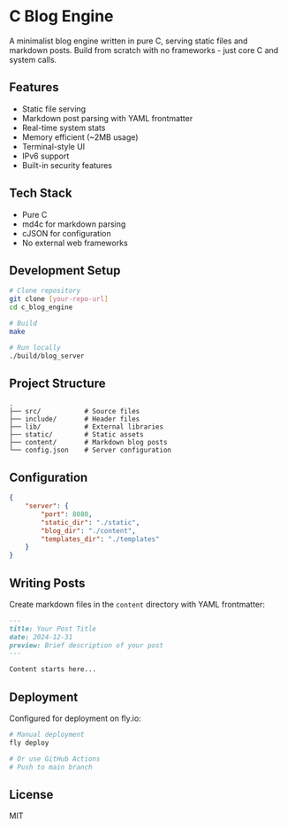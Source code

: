 # C Blog Engine

A minimalist blog engine written in pure C, serving static files and markdown posts. Build from scratch with no frameworks - just core C and system calls.

## Features
- Static file serving
- Markdown post parsing with YAML frontmatter
- Real-time system stats
- Memory efficient (~2MB usage)
- Terminal-style UI
- IPv6 support
- Built-in security features

## Tech Stack
- Pure C
- md4c for markdown parsing
- cJSON for configuration
- No external web frameworks

## Development Setup
```bash
# Clone repository
git clone [your-repo-url]
cd c_blog_engine

# Build
make

# Run locally
./build/blog_server
```

## Project Structure
```
.
├── src/           # Source files
├── include/       # Header files
├── lib/           # External libraries
├── static/        # Static assets
├── content/       # Markdown blog posts
└── config.json    # Server configuration
```

## Configuration
```json
{
    "server": {
        "port": 8080,
        "static_dir": "./static",
        "blog_dir": "./content",
        "templates_dir": "./templates"
    }
}
```

## Writing Posts
Create markdown files in the `content` directory with YAML frontmatter:
```markdown
---
title: Your Post Title
date: 2024-12-31
preview: Brief description of your post
---

Content starts here...
```

## Deployment
Configured for deployment on fly.io:
```bash
# Manual deployment
fly deploy

# Or use GitHub Actions
# Push to main branch
```

## License
MIT
